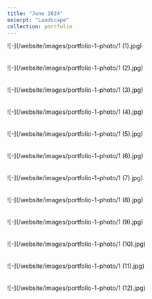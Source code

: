 ```yaml
---
title: "June 2024"
excerpt: "Landscape"
collection: portfolio
---
```



![-](/website/images/portfolio-1-photo/1 (1).jpg)
<br/><br/><br/>
![-](/website/images/portfolio-1-photo/1 (2).jpg)
<br/><br/><br/>
![-](/website/images/portfolio-1-photo/1 (3).jpg)
<br/><br/><br/>
![-](/website/images/portfolio-1-photo/1 (4).jpg)
<br/><br/><br/>
![-](/website/images/portfolio-1-photo/1 (5).jpg)
<br/><br/><br/>
![-](/website/images/portfolio-1-photo/1 (6).jpg)
<br/><br/><br/>
![-](/website/images/portfolio-1-photo/1 (7).jpg)
<br/><br/><br/>
![-](/website/images/portfolio-1-photo/1 (8).jpg)
<br/><br/><br/>
![-](/website/images/portfolio-1-photo/1 (9).jpg)
<br/><br/><br/>
![-](/website/images/portfolio-1-photo/1 (10).jpg)
<br/><br/><br/>
![-](/website/images/portfolio-1-photo/1 (11).jpg)
<br/><br/><br/>
![-](/website/images/portfolio-1-photo/1 (12).jpg)